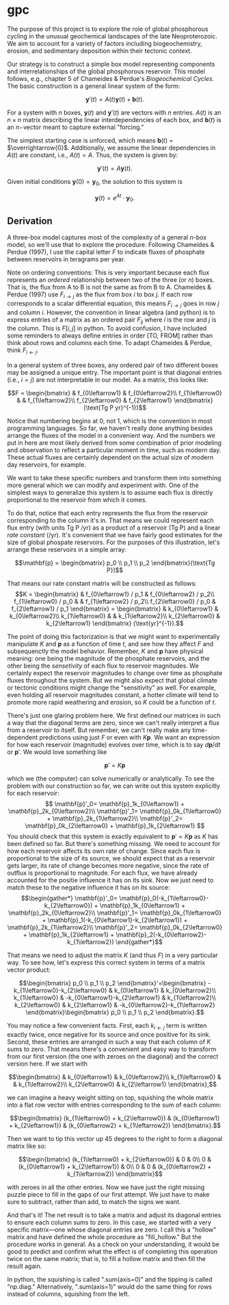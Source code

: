 # gpc

The purpose of this project is to explore the role of global phosphorous cycling in the unusual geochemical landscapes of the late Neoproterozoic. We aim to account for a variety of factors including biogeochemistry, erosion, and sedimentary deposition within their tectonic context.

Our strategy is to construct a simple box model representing components and interrelationships of the global phosphorous reservoir. This model follows, e.g., chapter 5 of Chameides & Perdue's _Biogeochemical Cycles._ The basic construction is a general linear system of the form:

$$\mathbf{y}'(t) = A(t)\mathbf{y}(t) + \mathbf{b}(t).$$

For a system with $n$ boxes, $\mathbf{y}(t)$ and $\mathbf{y}'(t)$ are vectors with $n$ entries. $A(t)$ is an $n\times n$ matrix describing the linear interdependencies of each box, and $\mathbf{b}(t)$ is an $n-$vector meant to capture external "forcing."

The simplest starting case is unforced, which means $\mathbf{b}(t)$ = $\overrightarrow{0}$. Additionally, we assume the linear dependencies in $A(t)$ are constant, i.e., $A(t)=A$. Thus, the system is given by:

$$\mathbf{y}'(t) = A\mathbf{y}(t).$$

Given initial conditions $\mathbf{y}(0) = \mathbf{y}_0$, the solution to this system is 

$$\mathbf{y}(t) = e^{At}\cdot\mathbf{y}_0.$$
## Derivation

A three-box model captures most of the complexity of a general $n$-box model, so we'll use that to explore the procedure. Following Chameides & Perdue (1997), I use the capital letter $F$ to indicate fluxes of phosphate between reservoirs in teragrams per year.

Note on ordering conventions: This is very important because each flux represents an _ordered_ relationship between two of the three (or $n$) boxes. That is, the flux from A to B is not the same as from B to A. Chameides & Perdue (1997) use $F_{i\to j}$ as the flux from box $i$ to box $j$. If each row corresponds to a scalar differential equation, this means $F_{i\to j}$ goes in row $j$ and column $i$. However, the convention in linear algebra (and python) is to express entries of a matrix as an ordered pair $F_{ij}$ where $i$ is the row and $j$ is the column. This is $F[i,j]$ in python. To avoid confusion, I have included some reminders to always define entries in order [TO, FROM] rather than think about rows and columns each time. To adapt Chameides & Perdue, think $F_{i\leftarrow j}$.

In a general system of three boxes, any ordered pair of two different boxes may be assigned a unique entry. The important point is that diagonal entries (i.e., $i=j$) are not interpretable in our model. As a matrix, this looks like:

$$F = \begin{bmatrix}
  & f_{0\leftarrow1} &   f_{0\leftarrow2}\\
    f_{1\leftarrow0} & & f_{1\leftarrow2}\\
    f_{2\leftarrow0} &   f_{2\leftarrow1}
\end{bmatrix}
(\text{Tg P yr}^{-1})$$

Notice that numbering begins at 0, not 1, which is the convention in most programming languages. So far, we haven't really done anything besides arrange the fluxes of the model in a convenient way. And the numbers we put in here are most likely derived from some combination of prior modeling and observation to reflect a particular moment in time, such as modern day. These actual fluxes are certainly dependent on the actual size of modern day reservoirs, for example.

We want to take these specific numbers and transform them into something more general which we can modify and experiment with. One of the simplest ways to generalize this system is to assume each flux is directly proportional to the reservoir from which it comes.

To do that, notice that each entry represents the flux from the reservoir corresponding to the column it's in. That means we could represent each flux entry (with units Tg P /yr) as a product of a reservoir (Tg P) and a linear _rate constant_ (/yr). It's convenient that we have fairly good estimates for the size of global phospate reservoirs. For the purposes of this illustration, let's arrange these reservoirs in a simple array:

$$\mathbf{p} = \begin{bmatrix}
  p_0 \\ p_1 \\ p_2
\end{bmatrix}(\text{Tg P})$$

That means our rate constant matrix will be constructed as follows:
 $$K = \begin{bmatrix}
& f_{0\leftarrow1} / p_1 &   f_{0\leftarrow2} / p_2\\
  f_{1\leftarrow0} / p_0 & & f_{1\leftarrow2} / p_2\\
  f_{2\leftarrow0} / p_0 &   f_{2\leftarrow1} / p_1
\end{bmatrix} = \begin{bmatrix}
  & k_{0\leftarrow1} &   k_{0\leftarrow2}\\
    k_{1\leftarrow0} & & k_{1\leftarrow2}\\
    k_{2\leftarrow0} &   k_{2\leftarrow1}
\end{bmatrix} (\text{yr}^{-1}).$$

The point of doing this factorization is that we might want to experimentally manipulate $K$ and $\mathbf{p}$ as a function of time $t$, and see how they affect $F$ and subsequenctly the model behavior. Remember, $K$ and $\mathbf{p}$ have physical meaning: one being the magnitude of the phosphate reservoirs, and the other being the _sensetivity_ of each flux to reservoir magnitudes. We certainly expect the reservoir magnitudes to change over time as phosphate fluxes throughout the system. But we might also expect that global climate or tectonic conditions might change the "sensitivity" as well. For example, even holding all reservoir magnitudes constant, a hotter climate will tend to promote more rapid weathering and erosion, so $K$ could be a function of $t$.

There's just one glaring problem here. We first defined our matrices in such a way that the diagonal terms are zero, since we can't really interpret a flux from a reservoir to itself. But remember, we can't really make any time-dependent predictions using just $F$ or even with $K\mathbf{p}$. We want an expression for how each reservoir (magnitude) evolves over time, which is to say $d\mathbf{p}/dt$ or $\mathbf{p}'$. We would love something like

$$\mathbf{p}'=K\mathbf{p}$$

which we (the computer) can solve numerically or analytically. To see the problem with our construction so far, we can write out this system explicitly for each reservoir:
$$
  \mathbf{p}'_0=
  \mathbf{p}_1k_{0\leftarrow1} + \mathbf{p}_2k_{0\leftarrow2}\\
  \mathbf{p}'_1=
  \mathbf{p}_0k_{1\leftarrow0}  + \mathbf{p}_2k_{1\leftarrow2}\\
  \mathbf{p}'_2=  
  \mathbf{p}_0k_{2\leftarrow0} + \mathbf{p}_1k_{2\leftarrow1}
$$
You should check that this system is exactly equivalent to $\mathbf{p}'=K\mathbf{p}$ as $K$ has been defined so far. But there's something missing. We need to account for how each reservoir affects its own rate of change. Since each flux is proportional to the size of its source, we should expect that as a reservoir gets larger, its rate of change becomes more negative, since the rate of outflux is proportional to magnitude. For each flux, we have already accounted for the positie influence it has on its sink. Now we just need to match these to the negative influence it has on its source:
$$\begin{gather*}
  \mathbf{p}'_0=
  \mathbf{p}_0(-k_{1\leftarrow0}-k_{2\leftarrow0}) + \mathbf{p}_1k_{0\leftarrow1} + \mathbf{p}_2k_{0\leftarrow2}\\
  \mathbf{p}'_1=
  \mathbf{p}_0k_{1\leftarrow0} + \mathbf{p}_1(-k_{0\leftarrow1}-k_{2\leftarrow1}) + \mathbf{p}_2k_{1\leftarrow2}\\
  \mathbf{p}'_2=  
  \mathbf{p}_0k_{2\leftarrow0} + \mathbf{p}_1k_{2\leftarrow1} + \mathbf{p}_2(-k_{0\leftarrow2}-k_{1\leftarrow2})
\end{gather*}$$

That means we need to adjust the matrix $K$ (and thus $F$) in a very particular way. To see how, let's express this correct system in terms of a matrix vector product:

$$\begin{bmatrix}
  p_0 \\ p_1 \\ p_2
\end{bmatrix}'=\begin{bmatrix}
  -k_{1\leftarrow0}-k_{2\leftarrow0} & k_{0\leftarrow1} &   k_{0\leftarrow2}\\
  k_{1\leftarrow0} & -k_{0\leftarrow1}-k_{2\leftarrow1} & k_{1\leftarrow2}\\
  k_{2\leftarrow0} & k_{2\leftarrow1} & -k_{0\leftarrow2}-k_{1\leftarrow2}
\end{bmatrix}\begin{bmatrix}
  p_0 \\ p_1 \\ p_2
\end{bmatrix}.$$

You may notice a few convenient facts. First, each $k_{i\leftarrow j}$ term is written exactly twice, once negative for its source and once positive for its sink. Second, these entries are arranged in such a way that each column of $K$ sums to zero. That means there's a convenient and easy way to transform from our first version (the one with zeroes on the diagonal) and the correct version here. If we start with

$$\begin{bmatrix}
  & k_{0\leftarrow1} &   k_{0\leftarrow2}\\
    k_{1\leftarrow0} & & k_{1\leftarrow2}\\
    k_{2\leftarrow0} &   k_{2\leftarrow1}
\end{bmatrix},$$

we can imagine a heavy weight sitting on top, squishing the whole matrix into a flat row vector with entries corresponding to the sum of each column:

$$\begin{bmatrix}
(k_{1\leftarrow0} + k_{2\leftarrow0}) & (k_{0\leftarrow1} + k_{2\leftarrow1}) & (k_{0\leftarrow2} + k_{1\leftarrow2})
\end{bmatrix}.$$

Then we want to tip this vector up 45 degrees to the right to form a diagonal matrix like so:

$$\begin{bmatrix}
(k_{1\leftarrow0} + k_{2\leftarrow0}) & 0 & 0\\ 0 & (k_{0\leftarrow1} + k_{2\leftarrow1}) & 0\\ 0 & 0 & (k_{0\leftarrow2} + k_{1\leftarrow2})
\end{bmatrix}$$

with zeroes in all the other entries. Now we have just the right missing puzzle piece to fill in the gaps of our first attempt. We just have to make sure to subtract, rather than add, to match the signs we want.

And that's it! The net result is to take a matrix and adjust its diagonal entries to ensure each column sums to zero. In this case, we started with a very specific matrix—one whose diagonal entries are zero. I call this a "hollow" matrix and have defined the whole procedure as "fill_hollow." But the procedure works in general. As a check on your understanding, it would be good to predict and confirm what the effect is of completing this operation twice on the same matrix; that is, to fill a hollow matrix and then fill the result again.

In python, the squishing is called ".sum(axis=0)" and the tipping is called "np.diag." Alternatively, ".sum(axis=1)" would do the same thing for rows instead of columns, squishing from the left.
